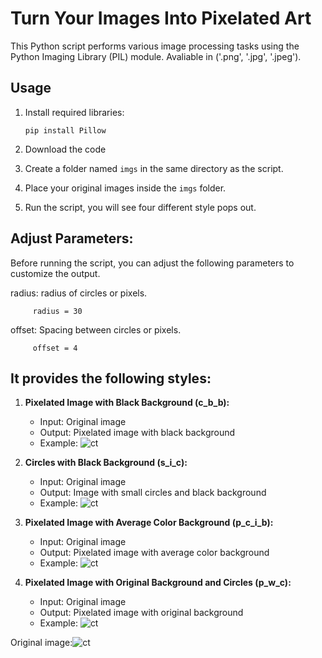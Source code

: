 # Turn Your Images Into Pixelated Art

This Python script performs various image processing tasks using the Python
Imaging Library (PIL) module. Avaliable in  ('.png', '.jpg', '.jpeg'). 


## Usage

1. Install required libraries:
   
   `pip install Pillow`

3. Download the code
4. Create a folder named `imgs` in the same directory as the script.
5. Place your original images inside the `imgs` folder.
6. Run the script, you will see four different style pops out.

## Adjust Parameters:
Before running the script, you can adjust the following parameters to customize the output.

   radius: radius of circles or pixels.
   
         radius = 30  
       
   offset: Spacing between circles or pixels.
   
         offset = 4  

    
## It provides the following styles:

1. **Pixelated Image with Black 
Background (c_b_b):**
   - Input: Original image
   - Output: Pixelated image with black background
   - Example: ![ct](https://github.com/jjjojoj/pixelated_imgs/assets/88077783/10a2541f-23e1-44f7-9715-ae4d0afbe194)

2. **Circles with Black Background (s_i_c):**
   - Input: Original image
   - Output: Image with small circles and black background
   - Example: ![ct](https://github.com/jjjojoj/pixelated_imgs/assets/88077783/6dac7e0e-1915-4f18-92d8-3930ebb88504)


3. **Pixelated Image with Average Color Background (p_c_i_b):**
   - Input: Original image
   - Output: Pixelated image with average color background
   - Example: ![ct](https://github.com/jjjojoj/pixelated_imgs/assets/88077783/38b54fa6-62dd-4951-b035-44db76a29c2f)


4. **Pixelated Image with Original Background and Circles (p_w_c):**
   - Input: Original image
   - Output: Pixelated image with original background
   - Example: ![ct](https://github.com/jjjojoj/pixelated_imgs/assets/88077783/2ea0adc1-1896-4be3-91bf-bb644327a38d)

Original image:![ct](https://github.com/jjjojoj/pixelated_imgs/assets/88077783/4bbeab13-7937-41d8-bf20-64377d636cb6)



